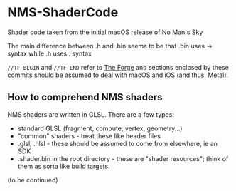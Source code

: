 # NMS-ShaderCode
Shader code taken from the initial macOS release of No Man's Sky


The main difference between .h and .bin seems to be that .bin uses -> syntax while .h uses . syntax


`//TF_BEGIN` and `//TF_END` refer to [The Forge](theforge.dev) and sections enclosed by these commits should be assumed to deal with macOS and iOS (and thus, Metal).

## How to comprehend NMS shaders

NMS shaders are written in GLSL. There are a few types:

- standard GLSL (fragment, compute, vertex, geometry...)
- "common" shaders - treat these like header files
- .glsl, .hlsl - these should be assumed to come from elsewhere, ie an SDK
- .shader.bin in the root directory - these are "shader resources"; think of them as sorta like build targets. 

(to be continued)